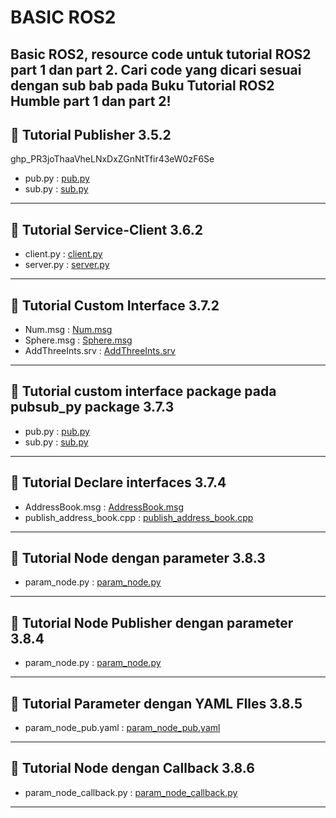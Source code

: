 # BASIC ROS2

Basic ROS2, resource code untuk tutorial ROS2 part 1 dan part 2. Cari code yang dicari sesuai dengan sub bab pada Buku Tutorial ROS2 Humble part 1 dan part 2! 
---

## 📌 Tutorial Publisher 3.5.2
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
- pub.py : [pub.py](src/pubsub_py/pubsub_py/pub.py)
- sub.py : [sub.py](src/pubsub_py/pubsub_py/sub.py)
---

## 📌 Tutorial Service-Client 3.6.2
- client.py : [client.py](src/srvcli_py/srvcli_py/client.py)
- server.py : [server.py](src/srvcli_py/srvcli_py/server.py)
---

## 📌 Tutorial Custom Interface 3.7.2
- Num.msg : [Num.msg](src/pkg_interfaces/msg/Num.msg)
- Sphere.msg : [Sphere.msg](src/pkg_interfaces/msg/Sphere.msg)
- AddThreeInts.srv : [AddThreeInts.srv](src/pkg_interfaces/srv/AddThreeInts.srv)
---

## 📌 Tutorial custom interface package pada pubsub_py package 3.7.3
- pub.py : [pub.py](src/pubsub_interface_py/pubsub_interface_py/pub.py)
- sub.py : [sub.py](src/pubsub_interface_py/pubsub_interface_py/sub.py)
---

## 📌 Tutorial Declare interfaces 3.7.4
- AddressBook.msg : [AddressBook.msg](src/more_interfaces/msg/AddressBook.msg)
- publish_address_book.cpp : [publish_address_book.cpp](src/more_interfaces/src/publish_address_book.cpp)
---

## 📌 Tutorial Node dengan parameter 3.8.3
- param_node.py : [param_node.py](src/python_parameters/python_parameters/param_node.py)
---

## 📌 Tutorial Node Publisher dengan parameter 3.8.4
- param_node.py : [param_node.py](src/python_parameters2/python_parameters2/param_node.py)
---

## 📌 Tutorial Parameter dengan YAML FIles 3.8.5
- param_node_pub.yaml : [param_node_pub.yaml](src/python_parameters/python_parameters/param_node_pub.yaml)
---

## 📌 Tutorial Node dengan Callback 3.8.6
- param_node_callback.py : [param_node_callback.py](src/python_parameters2/python_parameters2/param_node_callback.py)
---
